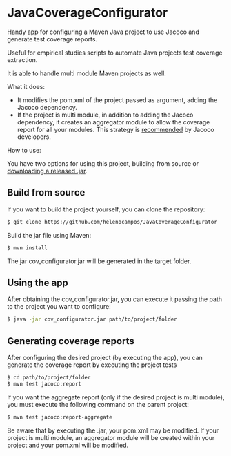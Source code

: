 # JavaCoverageConfigurator

Handy app for configuring a Maven Java project to use Jacoco and generate test coverage reports. 

Useful for empirical studies scripts to automate Java projects test coverage extraction.

It is able to handle multi module Maven projects as well. 

What it does:

- It modifies the pom.xml of the project passed as argument, adding the Jacoco dependency.
- If the project is multi module, in addition to adding the Jacoco dependency, it creates an aggregator module to allow the coverage report for all your modules. This strategy is [recommended](https://github.com/jacoco/jacoco/wiki/MavenMultiModule#strategy-module-with-dependencies) by Jacoco developers.

How to use: 

You have two options for using this project, building from source or [downloading a released .jar](https://github.com/helenocampos/JavaCoverageConfigurator/releases/download/0.0.1/cov_configurator.jar).

## Build from source

If you want to build the project yourself, you can clone the repository:
```bash
$ git clone https://github.com/helenocampos/JavaCoverageConfigurator
```

Build the jar file using Maven:
```bash
$ mvn install
```

The jar cov_configurator.jar will be generated in the target folder.


## Using the app

After obtaining the cov_configurator.jar, you can execute it passing the path to the project you want to configure:

```bash
$ java -jar cov_configurator.jar path/to/project/folder
```

## Generating coverage reports

After configuring the desired project (by executing the app), you can generate the coverage report by executing the project tests 

```bash
$ cd path/to/project/folder
$ mvn test jacoco:report
```


If you want the aggregate report (only if the desired project is multi module), you must execute the following command on the parent project:

```bash
$ mvn test jacoco:report-aggregate
```


Be aware that by executing the .jar, your pom.xml may be modified. If your project is multi module, an aggregator module will be created within your project and your pom.xml will be modified.

